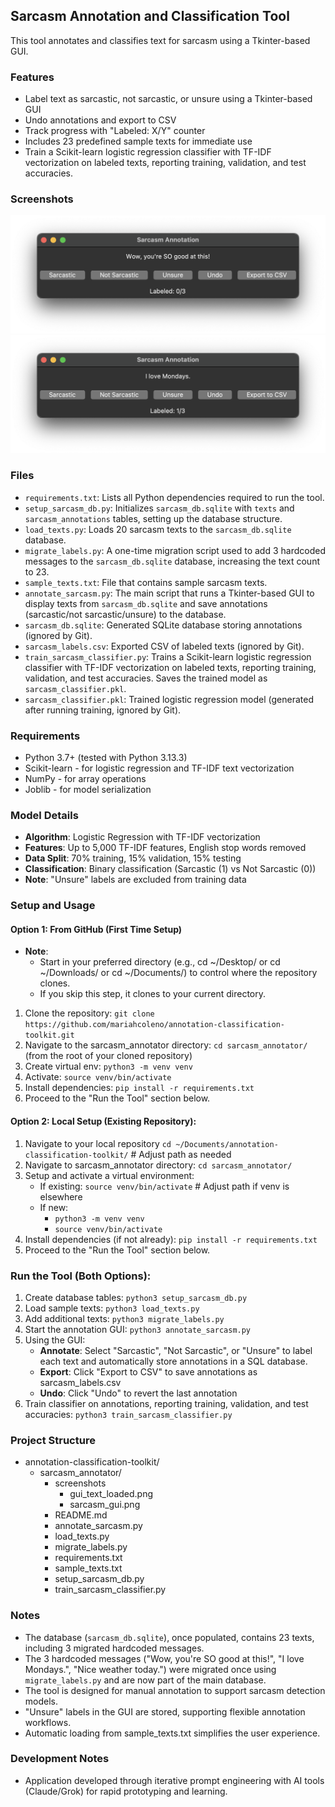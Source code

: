 ## Sarcasm Annotation and Classification Tool
This tool annotates and classifies text for sarcasm using a Tkinter-based GUI.

### Features
- Label text as sarcastic, not sarcastic, or unsure using a Tkinter-based GUI
- Undo annotations and export to CSV
- Track progress with "Labeled: X/Y" counter
- Includes 23 predefined sample texts for immediate use
- Train a Scikit-learn logistic regression classifier with TF-IDF vectorization on labeled texts, reporting training, validation, and test accuracies.

### Screenshots
![Sarcasm Annotation Text GUI example 1](screenshots/gui_text_loaded.png)
![Sarcasm Annotation Text GUI example 2](screenshots/sarcasm_gui.png)

### Files
- `requirements.txt`: Lists all Python dependencies required to run the tool.
- `setup_sarcasm_db.py`: Initializes `sarcasm_db.sqlite` with `texts` and `sarcasm_annotations` tables, setting up the database structure.
- `load_texts.py`: Loads 20 sarcasm texts to the `sarcasm_db.sqlite` database.
- `migrate_labels.py`: A one-time migration script used to add 3 hardcoded messages to the `sarcasm_db.sqlite` database, increasing the text count to 23.  
- `sample_texts.txt`: File that contains sample sarcasm texts.
- `annotate_sarcasm.py`: The main script that runs a Tkinter-based GUI to display texts from `sarcasm_db.sqlite` and save annotations (sarcastic/not sarcastic/unsure) to the database.
- `sarcasm_db.sqlite`: Generated SQLite database storing annotations (ignored by Git).
- `sarcasm_labels.csv`: Exported CSV of labeled texts (ignored by Git).
- `train_sarcasm_classifier.py`: Trains a Scikit-learn logistic regression classifier with TF-IDF vectorization on labeled texts, reporting training, validation, and test accuracies.  Saves the trained model as `sarcasm_classifier.pkl`.
- `sarcasm_classifier.pkl`: Trained logistic regression model (generated after running training, ignored by Git).

### Requirements
- Python 3.7+ (tested with Python 3.13.3)
- Scikit-learn - for logistic regression and TF-IDF text vectorization
- NumPy - for array operations  
- Joblib - for model serialization

### Model Details
- **Algorithm**: Logistic Regression with TF-IDF vectorization
- **Features**: Up to 5,000 TF-IDF features, English stop words removed
- **Data Split**: 70% training, 15% validation, 15% testing
- **Classification**: Binary classification (Sarcastic (1) vs Not Sarcastic (0))
- **Note**: "Unsure" labels are excluded from training data

### Setup and Usage
#### Option 1: From GitHub (First Time Setup)
- **Note**:
  - Start in your preferred directory (e.g., cd ~/Desktop/ or cd ~/Downloads/ or cd ~/Documents/) to control where the repository clones. 
  - If you skip this step, it clones to your current directory.
1. Clone the repository: `git clone https://github.com/mariahcoleno/annotation-classification-toolkit.git`
2. Navigate to the sarcasm_annotator directory: `cd sarcasm_annotator/` (from the root of your cloned repository)
3. Create virtual env: `python3 -m venv venv`
4. Activate: `source venv/bin/activate`
5. Install dependencies: `pip install -r requirements.txt`
6. Proceed to the "Run the Tool" section below.

#### Option 2: Local Setup (Existing Repository):
1. Navigate to your local repository `cd ~/Documents/annotation-classification-toolkit/` # Adjust path as needed
2. Navigate to sarcasm_annotator directory: `cd sarcasm_annotator/`
3. Setup and activate a virtual environment:
   - If existing: `source venv/bin/activate` # Adjust path if venv is elsewhere
   - If new:
     - `python3 -m venv venv`
     - `source venv/bin/activate`
4. Install dependencies (if not already): `pip install -r requirements.txt` 
5. Proceed to the "Run the Tool" section below.

### Run the Tool (Both Options):
1. Create database tables: `python3 setup_sarcasm_db.py`
2. Load sample texts: `python3 load_texts.py`
3. Add additional texts: `python3 migrate_labels.py` 
4. Start the annotation GUI: `python3 annotate_sarcasm.py`
5. Using the GUI:
   - **Annotate**: Select "Sarcastic", "Not Sarcastic", or "Unsure" to label each text and automatically store annotations in a SQL database.
   - **Export**: Click "Export to CSV" to save annotations as sarcasm_labels.csv
   - **Undo**: Click "Undo" to revert the last annotation
5. Train classifier on annotations, reporting training, validation, and test accuracies: `python3 train_sarcasm_classifier.py` 

### Project Structure
- annotation-classification-toolkit/
  - sarcasm_annotator/
    - screenshots
      - gui_text_loaded.png
      - sarcasm_gui.png
    - README.md
    - annotate_sarcasm.py
    - load_texts.py
    - migrate_labels.py
    - requirements.txt
    - sample_texts.txt
    - setup_sarcasm_db.py
    - train_sarcasm_classifier.py

### Notes
- The database (`sarcasm_db.sqlite`), once populated, contains 23 texts, including 3 migrated hardcoded messages.
- The 3 hardcoded messages ("Wow, you're SO good at this!", "I love Mondays.", "Nice weather today.") were migrated once using `migrate_labels.py` and are now part of the main database.
- The tool is designed for manual annotation to support sarcasm detection models.
- "Unsure" labels in the GUI are stored, supporting flexible annotation workflows.
- Automatic loading from sample_texts.txt simplifies the user experience.

### Development Notes
- Application developed through iterative prompt engineering with AI tools (Claude/Grok) for rapid prototyping and learning.
